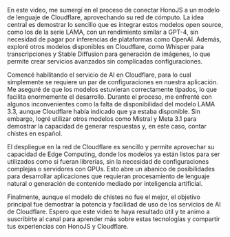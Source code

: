 En este video, me sumergí en el proceso de conectar HonoJS a un modelo de lenguaje de Cloudflare, aprovechando su red de cómputo. La idea central es demostrar lo sencillo que es integrar estos modelos open source, como los de la serie LAMA, con un rendimiento similar a GPT-4, sin necesidad de pagar por inferencias de plataformas como OpenAI. Además, exploré otros modelos disponibles en Cloudflare, como Whisper para transcripciones y Stable Diffusion para generación de imágenes, lo que permite crear servicios avanzados sin complicadas configuraciones.

Comencé habilitando el servicio de AI en Cloudflare, para lo cual simplemente se requiere un par de configuraciones en nuestra aplicación. Me aseguré de que los modelos estuvieran correctamente tipados, lo que facilita enormemente el desarrollo. Durante el proceso, me enfrenté con algunos inconvenientes como la falta de disponibilidad del modelo LAMA 3.3, aunque Cloudflare había indicado que ya estaba disponible. Sin embargo, logré utilizar otros modelos como Mistral y Meta 3.1 para demostrar la capacidad de generar respuestas y, en este caso, contar chistes en español.

El despliegue en la red de Cloudflare es sencillo y permite aprovechar su capacidad de Edge Computing, donde los modelos ya están listos para ser utilizados como si fueran librerías, sin la necesidad de configuraciones complejas o servidores con GPUs. Esto abre un abanico de posibilidades para desarrollar aplicaciones que requieran procesamiento de lenguaje natural o generación de contenido mediado por inteligencia artificial.

Finalmente, aunque el modelo de chistes no fue el mejor, el objetivo principal fue demostrar la potencia y facilidad de uso de los servicios de AI de Cloudflare. Espero que este video te haya resultado útil y te animo a suscribirte al canal para aprender más sobre estas tecnologías y compartir tus experiencias con HonoJS y Cloudflare.